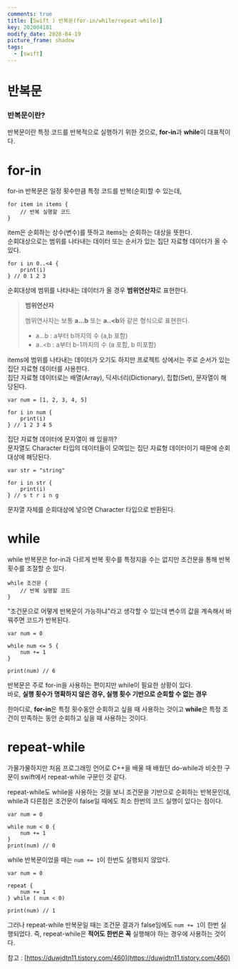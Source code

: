 ```yaml
---
comments: true
title: [Swift ) 반복문(for-in/while/repeat-while)]
key: 202004181
modify_date: 2020-04-19
picture_frame: shadow
tags:
  - [swift]
---
```

 
# 반복문

### 반복문이란?
 
반복문이란 특정 코드를 반복적으로 실행하기 위한 것으로, **for-in**과 **while**이 대표적이다.
 
# for-in
 
for-in 반복문은 일정 횟수만큼 특정 코드를 반복(순회)할 수 있는데,
```
for item in items {
    // 반복 실행할 코드
}
```
item은 순회하는 상수(변수)를 뜻하고 items는 순회하는 대상을 뜻한다.   
순회대상으로는 범위를 나타내는 데이터 또는 순서가 있는 집단 자료형 데이터가 올 수 있다.
```
for i in 0..<4 {
    print(i)
} // 0 1 2 3
```
순회대상에 범위를 나타내는 데이터가 올 경우 **범위연산자**로 표현한다.
 
> **범위연산자**
> 
> 범위연사자는 보통 **a...b** 또는 **a..<b**와 같은 형식으로 표현한다.   
> - a...b : a부터 b까지의 수 (a,b 포함)   
> - a..<b : a부터 b-1까지의 수 (a 포함, b 미포함)
 
 
items에 범위를 나타내는 데이터가 오기도 하지만 프로젝트 상에서는 주로 순서가 있는 집단 자료형 데이터를 사용한다.   
집단 자료형 데이터로는 배열(Array), 딕셔너리(Dictionary), 집합(Set), 문자열이 해당된다.
```
var num = [1, 2, 3, 4, 5]
 
for i in num {
    print(i)
} // 1 2 3 4 5
```
집단 자료형 데이터에 문자열이 왜 있을까?   
문자열도 Character 타입의 데이터들이 모여있는 집단 자료형 데이터이기 때문에 순회대상에 해당된다.
```
var str = "string"
 
for i in str {
    print(i)
} // s t r i n g
```
문자열 자체를 순회대상에 넣으면 Character 타입으로 반환된다.
 
# while
 
while 반복문은 for-in과 다르게 반복 횟수를 특정지을 수는 없지만 조건문을 통해 반복 횟수를 조절할 순 있다.
```
while 조건문 {
    // 반복 실행할 코드
}
```
"조건문으로 어떻게 반복문이 가능하냐"라고 생각할 수 있는데 변수의 값을 계속해서 바꿔주면 코드가 반복된다.
```
var num = 0
 
while num <= 5 {
    num += 1
}
 
print(num) // 6
```
반복문은 주로 for-in을 사용하는 편이지만 while이 필요한 상황이 있다.   
바로, **실행 횟수가 명확하지 않은 경우, 실행 횟수 기반으로 순회할 수 없는 경우**   
 
한마디로, **for-in**은 특정 횟수동안 순회하고 싶을 때 사용하는 것이고 **while**은 특정 조건이 만족하는 동안 순회하고 싶을 때 사용하는 것이다.
 
# repeat-while
 
가물가물하지만 처음 프로그래밍 언어로 C++을 배울 때 배웠던 do-while과 비슷한 구문이 swift에서 repeat-while 구문인 것 같다.   
 
repeat-while도 while을 사용하는 것을 보니 조건문을 기반으로 순회하는 반복문인데, while과 다른점은 조건문이 false일 때에도 최소 한번의 코드 실행이 있다는 점이다.
```
var num = 0
 
while num < 0 {
    num += 1
}
print(num) // 0
```
while 반복문이었을 때는 `num += 1`이 한번도 실행되지 않았다.
```
var num = 0

repeat {
    num += 1
} while ( num < 0)

print(num) // 1
```
그러나 repeat-while 반복문일 때는 조건문 결과가 false임에도 `num += 1`이 한번 실행되었다.
즉, repeat-while은 **적어도 한번은 꼭** 실행해야 하는 경우에 사용하는 것이다.
 
참고 : [https://duwjdtn11.tistory.com/460](https://duwjdtn11.tistory.com/460)
